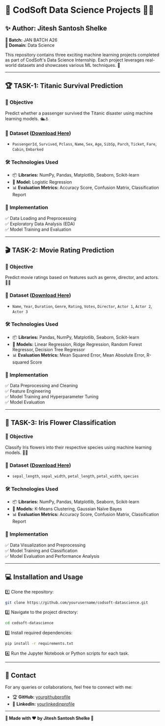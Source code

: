 # 🚀 CodSoft Data Science Projects 🧑‍💻

## ✨ Author: Jitesh Santosh Shelke  
**📌 Batch:** JAN BATCH A26  
**📌 Domain:** Data Science  

This repository contains three exciting machine learning projects completed as part of CodSoft's Data Science Internship. Each project leverages real-world datasets and showcases various ML techniques. 🌟

---

## 🏆 **TASK-1: Titanic Survival Prediction**

### 🎯 **Objective**
Predict whether a passenger survived the Titanic disaster using machine learning models. 🛳️⚓

### 📂 **Dataset** ([Download Here](https://www.kaggle.com/c/titanic/data))
- `PassengerId`, `Survived`, `Pclass`, `Name`, `Sex`, `Age`, `SibSp`, `Parch`, `Ticket`, `Fare`, `Cabin`, `Embarked`

### 🛠 **Technologies Used**
- 📦 **Libraries:** NumPy, Pandas, Matplotlib, Seaborn, Scikit-learn
- 🤖 **Model:** Logistic Regression
- 📊 **Evaluation Metrics:** Accuracy Score, Confusion Matrix, Classification Report

### 📌 **Implementation**
✅ Data Loading and Preprocessing  
✅ Exploratory Data Analysis (EDA)  
✅ Model Training and Evaluation  

---

## 🎬 **TASK-2: Movie Rating Prediction**

### 🎯 **Objective**
Predict movie ratings based on features such as genre, director, and actors. 🍿🎥

### 📂 **Dataset** ([Download Here](https://www.kaggle.com/PromptCloudHQ/imdb-dataset))
- `Name`, `Year`, `Duration`, `Genre`, `Rating`, `Votes`, `Director`, `Actor 1`, `Actor 2`, `Actor 3`

### 🛠 **Technologies Used**
- 📦 **Libraries:** Pandas, NumPy, Matplotlib, Seaborn, Scikit-learn
- 🤖 **Models:** Linear Regression, Ridge Regression, Random Forest Regressor, Decision Tree Regressor
- 📊 **Evaluation Metrics:** Mean Squared Error, Mean Absolute Error, R-squared Score

### 📌 **Implementation**
✅ Data Preprocessing and Cleaning  
✅ Feature Engineering  
✅ Model Training and Hyperparameter Tuning  
✅ Model Evaluation  

---

## 🌺 **TASK-3: Iris Flower Classification**

### 🎯 **Objective**
Classify Iris flowers into their respective species using machine learning models. 🌿🌸

### 📂 **Dataset** ([Download Here](https://www.kaggle.com/uciml/iris))
- `sepal_length`, `sepal_width`, `petal_length`, `petal_width`, `species`

### 🛠 **Technologies Used**
- 📦 **Libraries:** NumPy, Pandas, Matplotlib, Seaborn, Scikit-learn
- 🤖 **Models:** K-Means Clustering, Gaussian Naïve Bayes
- 📊 **Evaluation Metrics:** Accuracy Score, Confusion Matrix, Classification Report

### 📌 **Implementation**
✅ Data Visualization and Preprocessing  
✅ Model Training and Classification  
✅ Model Evaluation and Performance Analysis  

---

## 💻 **Installation and Usage**
1️⃣ Clone the repository:
   ```bash
   git clone https://github.com/yourusername/codsoft-datascience.git
   ```
2️⃣ Navigate to the project directory:
   ```bash
   cd codsoft-datascience
   ```
3️⃣ Install required dependencies:
   ```bash
   pip install -r requirements.txt
   ```
4️⃣ Run the Jupyter Notebook or Python scripts for each task.

---

## 🤝 **Contact**
For any queries or collaborations, feel free to connect with me:
- 🏆 **GitHub:** [yourgithubprofile](https://github.com/yourusername)
- 💼 **LinkedIn:** [yourlinkedinprofile](https://linkedin.com/in/yourprofile)

---

**🚀 Made with ❤️ by Jitesh Santosh Shelke 🎯**

